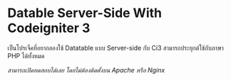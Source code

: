 # Datable Server-Side With Codeigniter 3

เป็นโปรเจ็คที่อยากลองใช้ Datatable แบบ Server-side กับ Ci3 
สามารถประยุกต์ใช้กับภาษา PHP ได้ทั้งหมด


*สามารถเปิดทดสอบได้เลย โดยไม่ต้องติดตั้งบน Apache หรือ Nginx*



